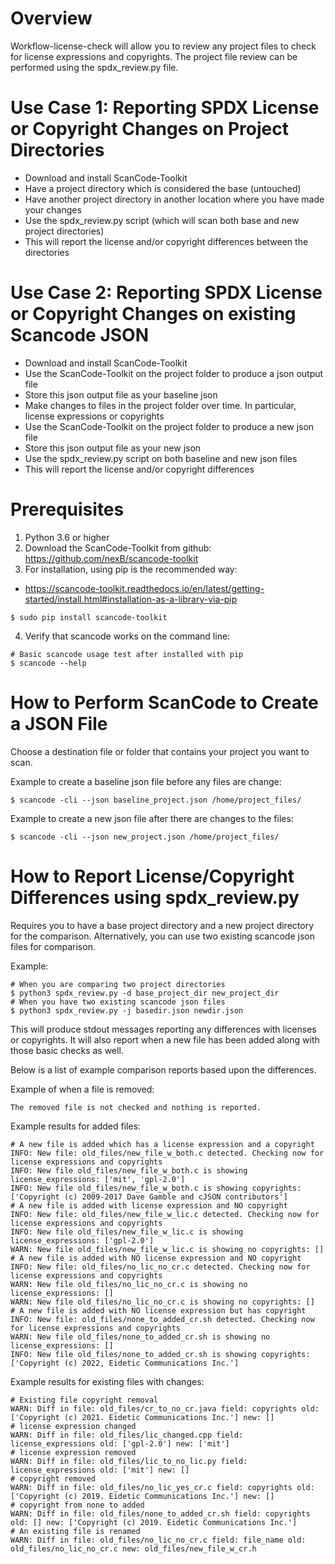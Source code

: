 # Overview
Workflow-license-check will allow you to review any project files to check for
license expressions and copyrights. The project file review can be performed
using the spdx_review.py file.

# Use Case 1: Reporting SPDX License or Copyright Changes on Project Directories
- Download and install ScanCode-Toolkit
- Have a project directory which is considered the base (untouched)
- Have another project directory in another location where you have made your changes
- Use the spdx_review.py script (which will scan both base and new project directories)
- This will report the license and/or copyright differences between the directories

# Use Case 2: Reporting SPDX License or Copyright Changes on existing Scancode JSON
- Download and install ScanCode-Toolkit
- Use the ScanCode-Toolkit on the project folder to produce a json output file
- Store this json output file as your baseline json
- Make changes to files in the project folder over time. In particular, license
  expressions or copyrights
- Use the ScanCode-Toolkit on the project folder to produce a new json file
- Store this json output file as your new json
- Use the spdx_review.py script on both baseline and new json files
- This will report the license and/or copyright differences

# Prerequisites
1. Python 3.6 or higher
2. Download the ScanCode-Toolkit from github:
https://github.com/nexB/scancode-toolkit
3. For installation, using pip is the recommended way:
- https://scancode-toolkit.readthedocs.io/en/latest/getting-started/install.html#installation-as-a-library-via-pip
```
$ sudo pip install scancode-toolkit
```
4. Verify that scancode works on the command line:
```
# Basic scancode usage test after installed with pip
$ scancode --help
```

# How to Perform ScanCode to Create a JSON File
Choose a destination file or folder that contains your project you want to scan.

Example to create a baseline json file before any files are change:
```
$ scancode -cli --json baseline_project.json /home/project_files/
```
Example to create a new json file after there are changes to the files:
```
$ scancode -cli --json new_project.json /home/project_files/
```

# How to Report License/Copyright Differences using spdx_review.py
Requires you to have a base project directory and a new project directory for the comparison.
Alternatively, you can use two existing scancode json files for comparison.

Example:
```
# When you are comparing two project directories
$ python3 spdx_review.py -d base_project_dir new_project_dir
# When you have two existing scancode json files
$ python3 spdx_review.py -j basedir.json newdir.json
```
This will produce stdout messages reporting any differences with licenses or
copyrights. It will also report when a new file has been added along with those
basic checks as well.

Below is a list of example comparison reports based upon the differences.

Example of when a file is removed:
```
The removed file is not checked and nothing is reported.
```
Example results for added files:
```
# A new file is added which has a license expression and a copyright
INFO: New file: old_files/new_file_w_both.c detected. Checking now for license expressions and copyrights
INFO: New file old_files/new_file_w_both.c is showing license_expressions: ['mit', 'gpl-2.0']
INFO: New file old_files/new_file_w_both.c is showing copyrights: ['Copyright (c) 2009-2017 Dave Gamble and cJSON contributors']
# A new file is added with license expression and NO copyright
INFO: New file: old_files/new_file_w_lic.c detected. Checking now for license expressions and copyrights
INFO: New file old_files/new_file_w_lic.c is showing license_expressions: ['gpl-2.0']
WARN: New file old_files/new_file_w_lic.c is showing no copyrights: []
# A new file is added with NO license expression and NO copyright
INFO: New file: old_files/no_lic_no_cr.c detected. Checking now for license expressions and copyrights
WARN: New file old_files/no_lic_no_cr.c is showing no license_expressions: []
WARN: New file old_files/no_lic_no_cr.c is showing no copyrights: []
# A new file is added with NO license expression but has copyright
INFO: New file: old_files/none_to_added_cr.sh detected. Checking now for license expressions and copyrights
WARN: New file old_files/none_to_added_cr.sh is showing no license_expressions: []
INFO: New file old_files/none_to_added_cr.sh is showing copyrights: ['Copyright (c) 2022, Eidetic Communications Inc.']
```

Example results for existing files with changes:
```
# Existing file copyright removal
WARN: Diff in file: old_files/cr_to_no_cr.java field: copyrights old: ['Copyright (c) 2021. Eidetic Communications Inc.'] new: []
# license expression changed
WARN: Diff in file: old_files/lic_changed.cpp field: license_expressions old: ['gpl-2.0'] new: ['mit']
# license expression removed
WARN: Diff in file: old_files/lic_to_no_lic.py field: license_expressions old: ['mit'] new: []
# copyright removed
WARN: Diff in file: old_files/no_lic_yes_cr.c field: copyrights old: ['Copyright (c) 2019. Eidetic Communications Inc.'] new: []
# copyright from none to added
WARN: Diff in file: old_files/none_to_added_cr.sh field: copyrights old: [] new: ['Copyright (c) 2019. Eidetic Communications Inc.']
# An existing file is renamed
WARN: Diff in file: old_files/no_lic_no_cr.c field: file_name old: old_files/no_lic_no_cr.c new: old_files/new_file_w_cr.h
```
